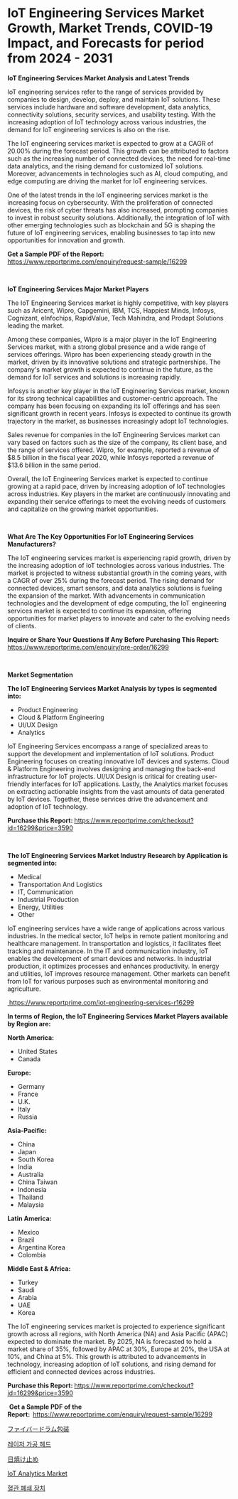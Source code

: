 <p><h1>IoT Engineering Services Market Growth, Market Trends, COVID-19 Impact, and Forecasts for period from 2024 - 2031</h1></p><p><strong>IoT Engineering Services Market Analysis and Latest Trends</strong></p>
<p><p>IoT engineering services refer to the range of services provided by companies to design, develop, deploy, and maintain IoT solutions. These services include hardware and software development, data analytics, connectivity solutions, security services, and usability testing. With the increasing adoption of IoT technology across various industries, the demand for IoT engineering services is also on the rise.</p><p>The IoT engineering services market is expected to grow at a CAGR of 20.00% during the forecast period. This growth can be attributed to factors such as the increasing number of connected devices, the need for real-time data analytics, and the rising demand for customized IoT solutions. Moreover, advancements in technologies such as AI, cloud computing, and edge computing are driving the market for IoT engineering services.</p><p>One of the latest trends in the IoT engineering services market is the increasing focus on cybersecurity. With the proliferation of connected devices, the risk of cyber threats has also increased, prompting companies to invest in robust security solutions. Additionally, the integration of IoT with other emerging technologies such as blockchain and 5G is shaping the future of IoT engineering services, enabling businesses to tap into new opportunities for innovation and growth.</p></p>
<p><strong>Get a Sample PDF of the Report:&nbsp;</strong> <a href="https://www.reportprime.com/enquiry/request-sample/16299">https://www.reportprime.com/enquiry/request-sample/16299</a></p>
<p>&nbsp;</p>
<p><strong>IoT Engineering Services Major Market Players</strong></p>
<p><p>The IoT Engineering Services market is highly competitive, with key players such as Aricent, Wipro, Capgemini, IBM, TCS, Happiest Minds, Infosys, Cognizant, eInfochips, RapidValue, Tech Mahindra, and Prodapt Solutions leading the market.</p><p>Among these companies, Wipro is a major player in the IoT Engineering Services market, with a strong global presence and a wide range of services offerings. Wipro has been experiencing steady growth in the market, driven by its innovative solutions and strategic partnerships. The company's market growth is expected to continue in the future, as the demand for IoT services and solutions is increasing rapidly.</p><p>Infosys is another key player in the IoT Engineering Services market, known for its strong technical capabilities and customer-centric approach. The company has been focusing on expanding its IoT offerings and has seen significant growth in recent years. Infosys is expected to continue its growth trajectory in the market, as businesses increasingly adopt IoT technologies.</p><p>Sales revenue for companies in the IoT Engineering Services market can vary based on factors such as the size of the company, its client base, and the range of services offered. Wipro, for example, reported a revenue of $8.5 billion in the fiscal year 2020, while Infosys reported a revenue of $13.6 billion in the same period.</p><p>Overall, the IoT Engineering Services market is expected to continue growing at a rapid pace, driven by increasing adoption of IoT technologies across industries. Key players in the market are continuously innovating and expanding their service offerings to meet the evolving needs of customers and capitalize on the growing market opportunities.</p></p>
<p>&nbsp;</p>
<p><strong>What Are The Key Opportunities For IoT Engineering Services Manufacturers?</strong></p>
<p><p>The IoT engineering services market is experiencing rapid growth, driven by the increasing adoption of IoT technologies across various industries. The market is projected to witness substantial growth in the coming years, with a CAGR of over 25% during the forecast period. The rising demand for connected devices, smart sensors, and data analytics solutions is fueling the expansion of the market. With advancements in communication technologies and the development of edge computing, the IoT engineering services market is expected to continue its expansion, offering opportunities for market players to innovate and cater to the evolving needs of clients.</p></p>
<p><strong>Inquire or Share Your Questions If Any Before Purchasing This Report:</strong> <a href="https://www.reportprime.com/enquiry/pre-order/16299">https://www.reportprime.com/enquiry/pre-order/16299</a></p>
<p>&nbsp;</p>
<p><strong>Market Segmentation</strong></p>
<p><strong>The IoT Engineering Services Market Analysis by types is segmented into:</strong></p>
<p><ul><li>Product Engineering</li><li>Cloud & Platform Engineering</li><li>UI/UX Design</li><li>Analytics</li></ul></p>
<p><p>IoT Engineering Services encompass a range of specialized areas to support the development and implementation of IoT solutions. Product Engineering focuses on creating innovative IoT devices and systems. Cloud & Platform Engineering involves designing and managing the back-end infrastructure for IoT projects. UI/UX Design is critical for creating user-friendly interfaces for IoT applications. Lastly, the Analytics market focuses on extracting actionable insights from the vast amounts of data generated by IoT devices. Together, these services drive the advancement and adoption of IoT technology.</p></p>
<p><strong>Purchase this Report:&nbsp;</strong><a href="https://www.reportprime.com/checkout?id=16299&price=3590">https://www.reportprime.com/checkout?id=16299&price=3590</a></p>
<p>&nbsp;</p>
<p><strong>The IoT Engineering Services Market Industry Research by Application is segmented into:</strong></p>
<p><ul><li>Medical</li><li>Transportation And Logistics</li><li>IT, Communication</li><li>Industrial Production</li><li>Energy, Utilities</li><li>Other</li></ul></p>
<p><p>IoT engineering services have a wide range of applications across various industries. In the medical sector, IoT helps in remote patient monitoring and healthcare management. In transportation and logistics, it facilitates fleet tracking and maintenance. In the IT and communication industry, IoT enables the development of smart devices and networks. In industrial production, it optimizes processes and enhances productivity. In energy and utilities, IoT improves resource management. Other markets can benefit from IoT for various purposes such as environmental monitoring and agriculture.</p></p>
<p><a href="https://www.reportprime.com/iot-engineering-services-r16299">&nbsp;https://www.reportprime.com/iot-engineering-services-r16299</a></p>
<p><strong>In terms of Region, the IoT Engineering Services Market Players available by Region are:</strong></p>
<p>
    <p> <strong> North America: </strong>
        <ul>
            <li>United States</li>
            <li>Canada</li>
        </ul>
        </p> 
    <p> <strong> Europe: </strong>
        <ul>
            <li>Germany</li>
            <li>France</li>
            <li>U.K.</li>
            <li>Italy</li>
            <li>Russia</li>
        </ul>
        </p> 
    <p> <strong> Asia-Pacific: </strong>
        <ul>
            <li>China</li>
            <li>Japan</li>
            <li>South Korea</li>
            <li>India</li>
            <li>Australia</li>
            <li>China Taiwan</li>
            <li>Indonesia</li>
            <li>Thailand</li>
            <li>Malaysia</li>
        </ul>
        </p> 
    <p> <strong> Latin America: </strong>
        <ul>
            <li>Mexico</li>
            <li>Brazil</li>
            <li>Argentina Korea</li>
            <li>Colombia</li>
        </ul>
        </p> 
    <p> <strong> Middle East & Africa: </strong>
        <ul>
            <li>Turkey</li>
            <li>Saudi</li>
            <li>Arabia</li>
            <li>UAE</li>
            <li>Korea</li>
        </ul>
    </p>
    </p>
<p><p>The IoT engineering services market is projected to experience significant growth across all regions, with North America (NA) and Asia Pacific (APAC) expected to dominate the market. By 2025, NA is forecasted to hold a market share of 35%, followed by APAC at 30%, Europe at 20%, the USA at 10%, and China at 5%. This growth is attributed to advancements in technology, increasing adoption of IoT solutions, and rising demand for efficient and connected devices across industries.</p></p>
<p><strong>Purchase this Report: </strong><a href="https://www.reportprime.com/checkout?id=16299&price=3590">https://www.reportprime.com/checkout?id=16299&price=3590</a></p>
<p>&nbsp;<strong>Get a Sample PDF of the Report:&nbsp;&nbsp;</strong><a href="https://www.reportprime.com/enquiry/request-sample/16299">https://www.reportprime.com/enquiry/request-sample/16299</a></p>
<p><strong></strong></p>
<p><p><a href="https://medium.com/@rusty-marie2024/%E7%B9%8A%E7%B6%AD%E3%83%89%E3%83%A9%E3%83%A0%E5%8C%85%E8%A3%85%E5%B8%82%E5%A0%B4-%E7%AB%B6%E4%BA%89%E5%88%86%E6%9E%90-%E5%B8%82%E5%A0%B4%E5%8B%95%E5%90%91-2031%E5%B9%B4%E3%81%BE%E3%81%A7%E3%81%AE%E4%BA%88%E6%B8%AC-80ff32313817">ファイバードラム包装</a></p><p><a href="https://medium.com/@tomienow676/%EB%A0%88%EC%9D%B4%EC%A0%80-%EA%B0%80%EA%B3%B5-%ED%97%A4%EB%93%9C-%EC%8B%9C%EC%9E%A5-%ED%86%B5%EC%B0%B0-%EC%8B%9C%EC%9E%A5-%EB%8F%99%ED%96%A5-%EC%84%B1%EC%9E%A5-2024%EB%85%84%EB%B6%80%ED%84%B0-2031%EB%85%84%EA%B9%8C%EC%A7%80%EC%9D%98-%EC%98%88%EC%B8%A1-696585c044ce">레이저 가공 헤드</a></p><p><a href="https://medium.com/@slbola/%E6%97%A5%E7%84%BC%E3%81%91%E6%AD%A2%E3%82%81%E5%B8%82%E5%A0%B4%E3%81%AF%E5%B8%82%E5%A0%B4%E3%82%B7%E3%82%A7%E3%82%A2-%E5%B8%82%E5%A0%B4%E3%83%88%E3%83%AC%E3%83%B3%E3%83%89-%E5%B8%82%E5%A0%B4%E6%88%90%E9%95%B7%E3%81%AB%E9%96%A2%E3%81%99%E3%82%8B%E6%83%85%E5%A0%B1%E3%82%92%E6%8F%90%E4%BE%9B%E3%81%97%E3%81%BE%E3%81%99-07f77e5941e4">日焼け止め</a></p><p><a href="https://github.com/WillieWoodard/Market-Research-Report-List-4/blob/main/iot-analytics-market.md">IoT Analytics Market</a></p><p><a href="https://medium.com/@kelsiorphy/%ED%98%88%EA%B4%80-%ED%8F%90%EC%87%84-%EC%9E%A5%EC%B9%98-%EC%8B%9C%EC%9E%A5-%EC%84%B1%EA%B3%B5%EC%A0%81%EC%9D%B8-%EB%B9%84%EC%A6%88%EB%8B%88%EC%8A%A4-%EC%A0%84%EB%9E%B5%EC%9D%98-%EC%97%B4%EC%87%A0-2031%EB%85%84%EA%B9%8C%EC%A7%80%EC%9D%98-%EC%98%88%EC%B8%A1-79aa60830ccf">혈관 폐쇄 장치</a></p></p>